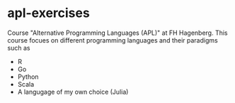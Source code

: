 # apl-exercises
Course "Alternative Programming Languages (APL)" at FH Hagenberg.
This course focues on different programming languages and their paradigms such as
- R
- Go
- Python
- Scala
- A langugage of my own choice (Julia)

